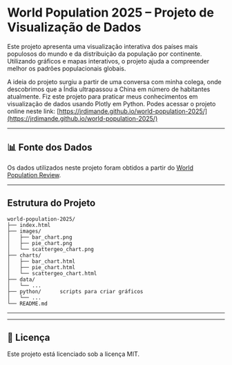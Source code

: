 # World Population 2025 – Projeto de Visualização de Dados

Este projeto apresenta uma visualização interativa dos países mais populosos do mundo e da distribuição da população por continente. Utilizando gráficos e mapas interativos, o projeto ajuda a compreender melhor os padrões populacionais globais.

A ideia do projeto surgiu a partir de uma conversa com minha colega, onde descobrimos que a Índia ultrapassou a China em número de habitantes atualmente. Fiz este projeto para praticar meus conhecimentos em visualização de dados usando Plotly em Python.
Podes acessar o projeto online neste link: [https://jrdimande.github.io/world-population-2025/](https://jrdimande.github.io/world-population-2025/)

---

## 📊 Fonte dos Dados

Os dados utilizados neste projeto foram obtidos a partir do [World Population Review](https://worldpopulationreview.com/).

---


##  Estrutura do Projeto

```plaintext
world-population-2025/
├── index.html
├── images/
│   ├── bar_chart.png
│   ├── pie_chart.png
│   └── scattergeo_chart.png
├── charts/
│   ├── bar_chart.html
│   ├── pie_chart.html
│   └── scattergeo_chart.html
├── data/              
│   └── ...
├── python/      scripts para criar gráficos     
│   └── ...
└── README.md
````

---

---

## 📄 Licença

Este projeto está licenciado sob a licença MIT.